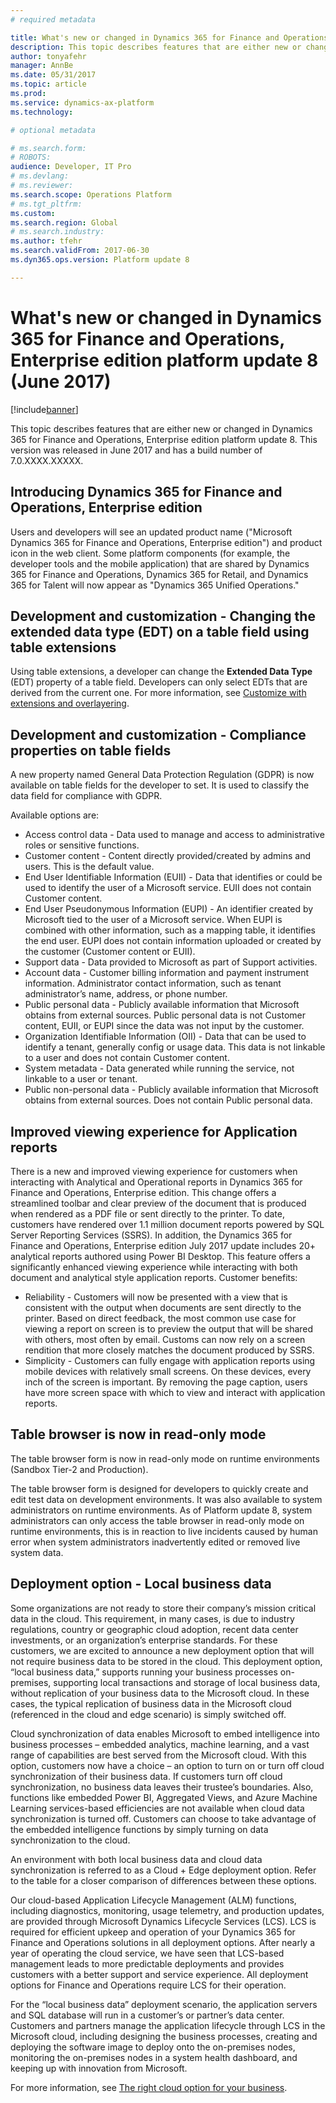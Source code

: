 ```yaml
---
# required metadata

title: What's new or changed in Dynamics 365 for Finance and Operations, Enterprise edition platform update 8 (June 2017)
description: This topic describes features that are either new or changed in Dynamics 365 for Finance and Operations, Enterprise edition platform update 8. This version was released in June 2017.
author: tonyafehr
manager: AnnBe
ms.date: 05/31/2017
ms.topic: article
ms.prod: 
ms.service: dynamics-ax-platform
ms.technology: 

# optional metadata

# ms.search.form: 
# ROBOTS: 
audience: Developer, IT Pro
# ms.devlang: 
# ms.reviewer: 
ms.search.scope: Operations Platform
# ms.tgt_pltfrm: 
ms.custom: 
ms.search.region: Global
# ms.search.industry: 
ms.author: tfehr
ms.search.validFrom: 2017-06-30 
ms.dyn365.ops.version: Platform update 8

---
```


# What's new or changed in Dynamics 365 for Finance and Operations, Enterprise edition platform update 8 (June 2017)

[!include[banner](../includes/banner.md)]

This topic describes features that are either new or changed in Dynamics 365 for Finance and Operations, Enterprise edition platform update 8. This version was released in June 2017 and has a build number of 7.0.XXXX.XXXXX.

## Introducing Dynamics 365 for Finance and Operations, Enterprise edition
Users and developers will see an updated product name ("Microsoft Dynamics 365 for Finance and Operations, Enterprise edition") and product icon in the web client. Some platform components (for example, the developer tools and the mobile application) that are shared by Dynamics 365 for Finance and Operations, Dynamics 365 for Retail, and Dynamics 365 for Talent will now appear as "Dynamics 365 Unified Operations." 

## Development and customization - Changing the extended data type (EDT) on a table field using table extensions
Using table extensions, a developer can change the **Extended Data Type** (EDT) property of a table field. Developers can only select EDTs that are derived from the current one. For more information, see [Customize with extensions and overlayering](https://docs.microsoft.com/en-us/dynamics365/operations/dev-itpro/extensibility/customization-overlayering-extensions).

## Development and customization - Compliance properties on table fields
A new property named General Data Protection Regulation (GDPR) is now available on table fields for the developer to set. It is used to classify the data field for compliance with GDPR.

Available options are:
- Access control data - Data used to manage and access to administrative roles or sensitive functions.
- Customer content - Content directly provided/created by admins and users. This is the default value.
- End User Identifiable Information (EUII) - Data that identifies or could be used to identify the user of a Microsoft service. EUII does not contain Customer content.
- End User Pseudonymous Information (EUPI) - An identifier created by Microsoft tied to the user of a Microsoft service. When EUPI is combined with other information, such as a mapping table, it identifies the end user. EUPI does not contain information uploaded or created by the customer (Customer content or EUII).
- Support data - Data provided to Microsoft as part of Support activities.
- Account data - Customer billing information and payment instrument information. Administrator contact information, such as tenant administrator’s name, address, or phone number. 
- Public personal data - Publicly available information that Microsoft obtains from external sources. Public personal data is not Customer content, EUII, or EUPI since the data was not input by the customer.
- Organization Identifiable Information (OII) - Data that can be used to identify a tenant, generally config or usage data. This data is not linkable to a user and does not contain Customer content.
- System metadata - Data generated while running the service, not linkable to a user or tenant. 
- Public non-personal data - Publicly available information that Microsoft obtains from external sources.  Does not contain Public personal data.

## Improved viewing experience for Application reports
There is a new and improved viewing experience for customers when interacting with Analytical and Operational reports in Dynamics 365 for Finance and Operations, Enterprise edition. This change offers a streamlined toolbar and clear preview of the document that is produced when rendered as a PDF file or sent directly to the printer. To date, customers have rendered over 1.1 million document reports powered by SQL Server Reporting Services (SSRS). In addition, the Dynamics 365 for Finance and Operations, Enterprise edition July 2017 update includes 20+ analytical reports authored using Power BI Desktop. This feature offers a significantly enhanced viewing experience while interacting with both document and analytical style application reports. 
Customer benefits:
- Reliability - Customers will now be presented with a view that is consistent with the output when documents are sent directly to the printer. Based on direct feedback, the most common use case for viewing a report on screen is to preview the output that will be shared with others, most often by email. Customs can now rely on a screen rendition that more closely matches the document produced by SSRS.
- Simplicity - Customers can fully engage with application reports using mobile devices with relatively small screens. On these devices, every inch of the screen is important. By removing the page caption, users have more screen space with which to view and interact with application reports.

## Table browser is now in read-only mode
The table browser form is now in read-only mode on runtime environments (Sandbox Tier-2 and Production).

The table browser form is designed for developers to quickly create and edit test data on development environments. It was also available to system administrators on runtime environments. As of Platform update 8, system administrators can only access the table browser in read-only mode on runtime environments, this is in reaction to live incidents caused by human error when system administrators inadvertently edited or removed live system data.

## Deployment option - Local business data
Some organizations are not ready to store their company’s mission critical data in the cloud. This requirement, in many cases, is due to industry regulations, country or geographic cloud adoption, recent data center investments, or an organization’s enterprise standards. For these customers, we are excited to announce a new deployment option that will not require business data to be stored in the cloud.
This deployment option, “local business data,” supports running your business processes on-premises, supporting local transactions and storage of local business data, without replication of your business data to the Microsoft cloud. In these cases, the typical replication of business data in the Microsoft cloud (referenced in the cloud and edge scenario) is simply switched off.

Cloud synchronization of data enables Microsoft to embed intelligence into business processes – embedded analytics, machine learning, and a vast range of capabilities are best served from the Microsoft cloud. With this option, customers now have a choice – an option to turn on or turn off cloud synchronization of their business data. If customers turn off cloud synchronization, no business data leaves their trustee’s boundaries. Also, functions like embedded Power BI, Aggregated Views, and Azure Machine Learning services-based efficiencies are not available when cloud data synchronization is turned off. Customers can choose to take advantage of the embedded intelligence functions by simply turning on data synchronization to the cloud. 

An environment with both local business data and cloud data synchronization is referred to as a Cloud + Edge deployment option. Refer to the table for a closer comparison of differences between these options.

Our cloud-based Application Lifecycle Management (ALM) functions, including diagnostics, monitoring, usage telemetry, and production updates, are provided through Microsoft Dynamics Lifecycle Services (LCS). LCS is required for efficient upkeep and operation of your Dynamics 365 for Finance and Operations solutions in all deployment options. After nearly a year of operating the cloud service, we have seen that LCS-based management leads to more predictable deployments and provides customers with a better support and service experience. All deployment options for Finance and Operations require LCS for their operation.

For the “local business data” deployment scenario, the application servers and SQL database will run in a customer’s or partner’s data center. Customers and partners manage the application lifecycle through LCS in the Microsoft cloud, including designing the business processes, creating and deploying the software image to deploy onto the on-premises nodes, monitoring the on-premises nodes in a system health dashboard, and keeping up with innovation from Microsoft.

For more information, see [The right cloud option for your business](https://community.dynamics.com/b/msftdynamicsblog/archive/2017/02/06/the-right-cloud-option-for-your-business).
